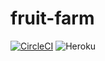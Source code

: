 # fruit-farm

[![CircleCI](https://circleci.com/gh/MarceloBerlitz/fruit-farm/tree/master.svg?style=svg&circle-token=01c3b1f2bd2046017b7b38547c59f2f74c808499)](https://circleci.com/gh/MarceloBerlitz/fruit-farm/tree/master)  ![Heroku](http://heroku-badge.herokuapp.com/?app=heroku-badge&root=groups)
